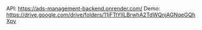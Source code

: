 API: https://ads-management-backend.onrender.com/
Demo: https://drive.google.com/drive/folders/11jFTtYlILBrwhA2TdWQnjAGNqeGQhXpy
